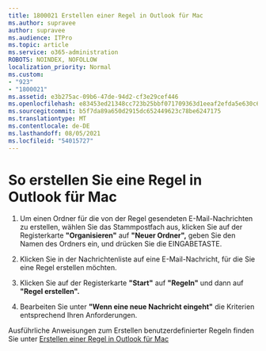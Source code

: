 ```yaml
---
title: 1800021 Erstellen einer Regel in Outlook für Mac
ms.author: supravee
author: supravee
ms.audience: ITPro
ms.topic: article
ms.service: o365-administration
ROBOTS: NOINDEX, NOFOLLOW
localization_priority: Normal
ms.custom:
- "923"
- "1800021"
ms.assetid: e3b275ac-09b6-47de-94d2-cf3e29cef446
ms.openlocfilehash: e83453ed21348cc723b25bbf071709363d1eeaf2efda5e630c6431f62d348037
ms.sourcegitcommit: b5f7da89a650d2915dc652449623c78be6247175
ms.translationtype: MT
ms.contentlocale: de-DE
ms.lasthandoff: 08/05/2021
ms.locfileid: "54015727"
---
```

# <a name="how-to-create-a-rule-in-outlook-for-mac"></a>So erstellen Sie eine Regel in Outlook für Mac

1. Um einen Ordner für die von der Regel gesendeten E-Mail-Nachrichten zu erstellen, wählen Sie das Stammpostfach aus, klicken Sie auf der Registerkarte **"Organisieren"** auf **"Neuer Ordner",** geben Sie den Namen des Ordners ein, und drücken Sie die EINGABETASTE.

2. Klicken Sie in der Nachrichtenliste auf eine E-Mail-Nachricht, für die Sie eine Regel erstellen möchten.

3. Klicken Sie auf der Registerkarte **"Start"** auf **"Regeln"** und dann auf **"Regel erstellen".**

4. Bearbeiten Sie unter **"Wenn eine neue Nachricht eingeht"** die Kriterien entsprechend Ihren Anforderungen. 

Ausführliche Anweisungen zum Erstellen benutzerdefinierter Regeln finden Sie unter [Erstellen einer Regel in Outlook für Mac](https://aka.ms/AA1uy0v)
  